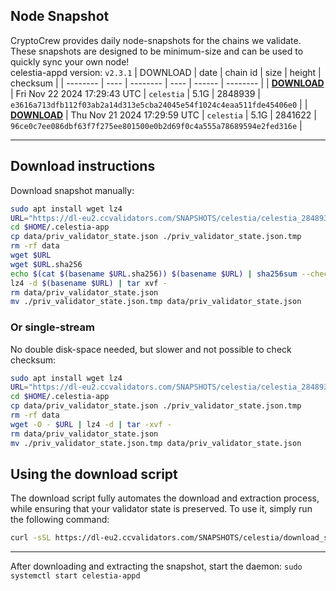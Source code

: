 ## Node Snapshot
CryptoCrew provides daily node-snapshots for the chains we validate. These snapshots are designed to be minimum-size and can be used to quickly sync your own node!  
celestia-appd version: `v2.3.1`
| DOWNLOAD | date | chain id | size | height | checksum |
| -------- | ---- | -------- | ---- | ------ | -------- |
| **[DOWNLOAD](https://dl-eu2.ccvalidators.com/SNAPSHOTS/celestia/celestia_2848939.tar.lz4)** | Fri Nov 22 2024 17:29:43 UTC | `celestia` | 5.1G | 2848939 | `e3616a713dfb112f03ab2a14d313e5cba24045e54f1024c4eaa511fde45406e0` |
| **[DOWNLOAD](https://dl-eu2.ccvalidators.com/SNAPSHOTS/celestia/celestia_2841622.tar.lz4)** | Thu Nov 21 2024 17:29:59 UTC | `celestia` | 5.1G | 2841622 | `96ce0c7ee086dbf63f7f275ee801500e0b2d69f0c4a555a78689594e2fed316e` |

---

## Download instructions
Download snapshot manually:
```sh
sudo apt install wget lz4
URL="https://dl-eu2.ccvalidators.com/SNAPSHOTS/celestia/celestia_2848939.tar.lz4"
cd $HOME/.celestia-app
cp data/priv_validator_state.json ./priv_validator_state.json.tmp
rm -rf data
wget $URL
wget $URL.sha256
echo $(cat $(basename $URL.sha256)) $(basename $URL) | sha256sum --check
lz4 -d $(basename $URL) | tar xvf -
rm data/priv_validator_state.json
mv ./priv_validator_state.json.tmp data/priv_validator_state.json
```

### Or single-stream
No double disk-space needed, but slower and not possible to check checksum:
```sh
sudo apt install wget lz4
URL="https://dl-eu2.ccvalidators.com/SNAPSHOTS/celestia/celestia_2848939.tar.lz4"
cd $HOME/.celestia-app
cp data/priv_validator_state.json ./priv_validator_state.json.tmp
rm -rf data
wget -O - $URL | lz4 -d | tar -xvf -
rm data/priv_validator_state.json
mv ./priv_validator_state.json.tmp data/priv_validator_state.json
```





## Using the download script

The download script fully automates the download and extraction process, while ensuring that your validator state is preserved. To use it, simply run the following command:
```sh
curl -sSL https://dl-eu2.ccvalidators.com/SNAPSHOTS/celestia/download_snapshot.sh | bash
```
---

After downloading and extracting the snapshot, start the daemon: `sudo systemctl start celestia-appd`

